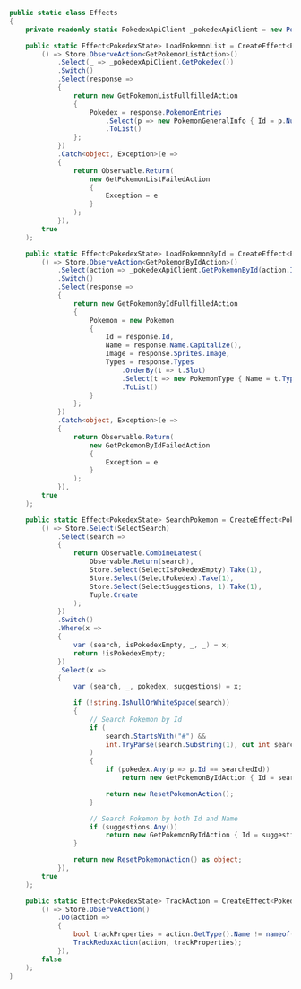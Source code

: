 ﻿```csharp
public static class Effects
{
    private readonly static PokedexApiClient _pokedexApiClient = new PokedexApiClient();

    public static Effect<PokedexState> LoadPokemonList = CreateEffect<PokedexState>(
        () => Store.ObserveAction<GetPokemonListAction>()
            .Select(_ => _pokedexApiClient.GetPokedex())
            .Switch()
            .Select(response =>
            {
                return new GetPokemonListFullfilledAction
                {
                    Pokedex = response.PokemonEntries
                        .Select(p => new PokemonGeneralInfo { Id = p.Number, Name = p.Species.Name.Capitalize() })
                        .ToList()
                };
            })
            .Catch<object, Exception>(e =>
            {
                return Observable.Return(
                    new GetPokemonListFailedAction
                    {
                        Exception = e
                    }
                );
            }),
        true
    );

    public static Effect<PokedexState> LoadPokemonById = CreateEffect<PokedexState>(
        () => Store.ObserveAction<GetPokemonByIdAction>()
            .Select(action => _pokedexApiClient.GetPokemonById(action.Id))
            .Switch()
            .Select(response =>
            {
                return new GetPokemonByIdFullfilledAction
                {
                    Pokemon = new Pokemon
                    {
                        Id = response.Id,
                        Name = response.Name.Capitalize(),
                        Image = response.Sprites.Image,
                        Types = response.Types
                            .OrderBy(t => t.Slot)
                            .Select(t => new PokemonType { Name = t.Type.Name })
                            .ToList()
                    }
                };
            })
            .Catch<object, Exception>(e =>
            {
                return Observable.Return(
                    new GetPokemonByIdFailedAction
                    {
                        Exception = e
                    }
                );
            }),
        true
    );

    public static Effect<PokedexState> SearchPokemon = CreateEffect<PokedexState>(
        () => Store.Select(SelectSearch)
            .Select(search =>
            {
                return Observable.CombineLatest(
                    Observable.Return(search),
                    Store.Select(SelectIsPokedexEmpty).Take(1),
                    Store.Select(SelectPokedex).Take(1),
                    Store.Select(SelectSuggestions, 1).Take(1),
                    Tuple.Create
                );
            })
            .Switch()
            .Where(x =>
            {
                var (search, isPokedexEmpty, _, _) = x;
                return !isPokedexEmpty;
            })
            .Select(x =>
            {
                var (search, _, pokedex, suggestions) = x;

                if (!string.IsNullOrWhiteSpace(search))
                {
                    // Search Pokemon by Id
                    if (
                        search.StartsWith("#") &&
                        int.TryParse(search.Substring(1), out int searchedId)
                    )
                    {
                        if (pokedex.Any(p => p.Id == searchedId))
                            return new GetPokemonByIdAction { Id = searchedId };

                        return new ResetPokemonAction();
                    }

                    // Search Pokemon by both Id and Name
                    if (suggestions.Any())
                        return new GetPokemonByIdAction { Id = suggestions.First().Id };
                }

                return new ResetPokemonAction() as object;
            }),
        true
    );

    public static Effect<PokedexState> TrackAction = CreateEffect<PokedexState>(
        () => Store.ObserveAction()
            .Do(action =>
            {
                bool trackProperties = action.GetType().Name != nameof(GetPokemonListFullfilledAction);
                TrackReduxAction(action, trackProperties);
            }),
        false
    );
}
```